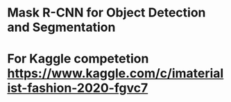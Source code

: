 # Mask R-CNN for Object Detection and Segmentation
# For Kaggle competetion https://www.kaggle.com/c/imaterialist-fashion-2020-fgvc7
